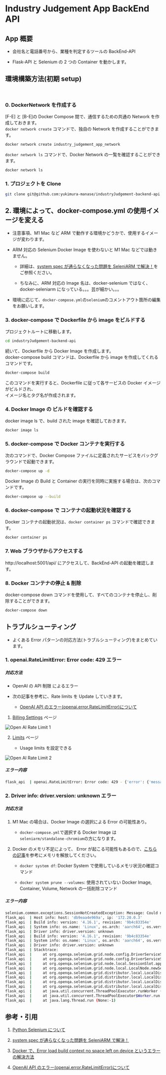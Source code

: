 # Industry Judgement App BackEnd API

## App 概要

- 会社名と電話番号から、業種を判定するツールの BackEnd-API

- Flask-API と Selenium の 2 つの Container を動かします。

## 環境構築方法(初期 setup)

<br>

### 0. DockerNetwork を作成する

[F-E] と [B-E]の Docker Compose 間で、通信するための共通の Network を作成しておきます。  
`docker network create` コマンドで、独自の Network を作成することができます。

```bash
docker network create industry_judgement_app_network
```

`docker network ls` コマンドで、Docker Network の一覧を確認することができます。

```bash
docker network ls
```

### 1. プロジェクトを Clone

```bash
git clone git@github.com:yukimura-manase/industryJudgement-backend-api.git
```

## 2. 環境によって、docker-compose.yml の使用イメージを変える

- 注意事項、M1 Mac など ARM で動作する環境かどうかで、使用するイメージが変わります。

- ARM 対応の Selenium Docker Image を使わないと M1 Mac などでは動きません。

  - 詳細は、[system spec が通らなくなった問題を SeleniARM で解決！](https://zenn.dev/lovegraph/articles/26109f0bc2f4c5)をご参照ください。

  - ちなみに、ARM 対応の Image 名は、docker-selenium ではなく、 docker-seleniarm になっている。。。芸が細かい。。。

- 環境に応じて、`docker-compose.yml`の`selenium`のコメントアウト箇所の編集をお願いします。

### 3. docker-compose で Dockerfile から image をビルドする

プロジェクトルートに移動します。

```bash
cd industryJudgement-backend-api
```

続いて、Dockerfile から Docker Image を作成します。  
docker-compose build コマンドは、Dockerfile から image を作成してくれるコマンドです。

```bash
docker-compose build
```

このコマンドを実行すると、Dockerfile に従って各サービスの Docker イメージがビルドされ、
<br/>
イメージ名とタグ名が作成されます。

### 4. Docker Image の ビルドを確認する

docker image ls で、build された image を確認しておきます。

```bash
docker image ls
```

### 5. docker-compose で Docker コンテナを実行する

次のコマンドで、Docker Compose ファイルに定義されたサービスをバックグラウンドで起動できます。

```bash
docker-compose up -d
```

Docker Image の Build と Container の実行を同時に実施する場合は、次のコマンドです。

```bash
docker-compose up --build
```

### 6. docker-compose で コンテナの起動状況を確認する

Docker コンテナの起動状況は、`docker container ps` コマンドで確認できます。

```bash
docker container ps
```

### 7. Web ブラウザからアクセスする

http://localhost:5001/api/ にアクセスして、BackEnd-API の起動を確認します。

### 8. Docker コンテナの停止 & 削除

docker-compose down コマンドを使用して、すべてのコンテナを停止し、削除することができます。

```bash
docker-compose down
```

## トラブルシューティング

- よくある Error パターンの対応方法(トラブルシューティング)をまとめています。

### 1. openai.RateLimitError: Error code: 429 エラー

##### 対応方法

- OpenAI の API 制限 によるエラー

- 次の記事を参考に、Rate limits を Update していきます。

  - [OpenAI API のエラー(openai.error.RateLimitError)について](https://qiita.com/kotattsu3/items/d6533adc785ee8509e2c)

1. [Billing Settings](https://platform.openai.com/account/billing/overview) ページ

![Open AI Rate Limit 1](./doc/open_ai/open_ai_rate_limit_1.png)

2. [Limits](https://platform.openai.com/account/limits) ページ

   - Usage limits を設定できる

![Open AI Rate Limit 2](./doc/open_ai/open_ai_rate_limit_2.png)

##### エラー内容

```bash
flask_api  | openai.RateLimitError: Error code: 429 - {'error': {'message': 'You exceeded your current quota, please check your plan and billing details. For more information on this error, read the docs: https://platform.openai.com/docs/guides/error-codes/api-errors.', 'type': 'insufficient_quota', 'param': None, 'code': 'insufficient_quota'}}
```

### 2. Driver info: driver.version: unknown エラー

##### 対応方法

1. M1 Mac の場合は、Docker Image の選択による Error の可能性あり。

   - `docker-compose.yml`で選択する Docker Image は `seleniarm/standalone-chromium`の方になります。

2. Docker のメモリ不足によって、 Error が起こる可能性もあるので、[こちらの記事](https://zenn.dev/aiq_dev/articles/931a8f58f80359)を参考にメモリを解放してください。

   - `docker system df`: Docker System で使用しているメモリ状況の確認コマンド

   - `docker system prune --volumes`: 使用されていない Docker Image, Container, Volume, Network の一括削除コマンド

##### エラー内容

```bash
selenium.common.exceptions.SessionNotCreatedException: Message: Could not start a new session. Error while creating session with the driver service. Stopping driver service: Could not start a new session. Response code 500. Message: unknown error: cannot create temp dir for user data dir
flask_api  | Host info: host: 'db9eaa4e969a', ip: '172.20.0.3'
flask_api  | Build info: version: '4.16.1', revision: '9b4c83354e'
flask_api  | System info: os.name: 'Linux', os.arch: 'aarch64', os.version: '6.4.16-linuxkit', java.version: '11.0.21'
flask_api  | Driver info: driver.version: unknown
flask_api  | Build info: version: '4.16.1', revision: '9b4c83354e'
flask_api  | System info: os.name: 'Linux', os.arch: 'aarch64', os.version: '6.4.16-linuxkit', java.version: '11.0.21'
flask_api  | Driver info: driver.version: unknown
flask_api  | Stacktrace:
flask_api  |     at org.openqa.selenium.grid.node.config.DriverServiceSessionFactory.apply (DriverServiceSessionFactory.java:225)
flask_api  |     at org.openqa.selenium.grid.node.config.DriverServiceSessionFactory.apply (DriverServiceSessionFactory.java:72)
flask_api  |     at org.openqa.selenium.grid.node.local.SessionSlot.apply (SessionSlot.java:147)
flask_api  |     at org.openqa.selenium.grid.node.local.LocalNode.newSession (LocalNode.java:464)
flask_api  |     at org.openqa.selenium.grid.distributor.local.LocalDistributor.startSession (LocalDistributor.java:645)
flask_api  |     at org.openqa.selenium.grid.distributor.local.LocalDistributor.newSession (LocalDistributor.java:564)
flask_api  |     at org.openqa.selenium.grid.distributor.local.LocalDistributor$NewSessionRunnable.handleNewSessionRequest (LocalDistributor.java:824)
flask_api  |     at org.openqa.selenium.grid.distributor.local.LocalDistributor$NewSessionRunnable.lambda$run$1 (LocalDistributor.java:784)
flask_api  |     at java.util.concurrent.ThreadPoolExecutor.runWorker (None:-1)
flask_api  |     at java.util.concurrent.ThreadPoolExecutor$Worker.run (None:-1)
flask_api  |     at java.lang.Thread.run (None:-1)
```

## 参考・引用

1. [Python Selenium について](https://zenn.dev/manase/scraps/28fe7b34824e79)

2. [system spec が通らなくなった問題を SeleniARM で解決！](https://zenn.dev/lovegraph/articles/26109f0bc2f4c5)

3. [Docker で、Error load build context no space left on device というエラーの解決方法](https://zenn.dev/aiq_dev/articles/931a8f58f80359)

4. [OpenAI API のエラー(openai.error.RateLimitError)について](https://qiita.com/kotattsu3/items/d6533adc785ee8509e2c)
